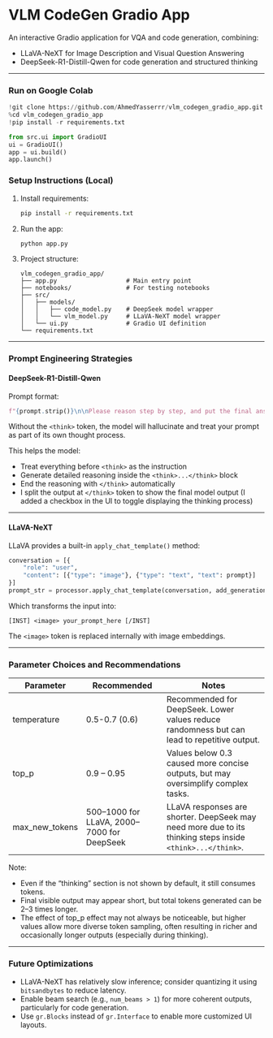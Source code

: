 # VLM CodeGen Gradio App
An interactive Gradio application for VQA and code generation, combining:

- LLaVA-NeXT for Image Description and Visual Question Answering
- DeepSeek-R1-Distill-Qwen for code generation and structured thinking

---

### Run on Google Colab

```python
!git clone https://github.com/AhmedYasserrr/vlm_codegen_gradio_app.git
%cd vlm_codegen_gradio_app
!pip install -r requirements.txt

from src.ui import GradioUI
ui = GradioUI()
app = ui.build()
app.launch()
```

### Setup Instructions (Local)

1. Install requirements:

   ```bash
   pip install -r requirements.txt
   ```

2. Run the app:

   ```bash
   python app.py
   ```

3. Project structure:

   ```
   vlm_codegen_gradio_app/
   ├── app.py                   # Main entry point
   ├── notebooks/               # For testing notebooks
   ├── src/
   │   ├── models/
   │   │   ├── code_model.py    # DeepSeek model wrapper
   │   │   └── vlm_model.py     # LLaVA-NeXT model wrapper
   │   └── ui.py                # Gradio UI definition
   └── requirements.txt
   ```
---

### Prompt Engineering Strategies

#### DeepSeek-R1-Distill-Qwen

Prompt format:

```python
f"{prompt.strip()}\n\nPlease reason step by step, and put the final answer within \\boxed{{}}.\n<think>\n"
```
Without the `<think>` token, the model will hallucinate and treat your prompt as part of its own thought process.

This helps the model:
* Treat everything before `<think>` as the instruction
* Generate detailed reasoning inside the `<think>...</think>` block
* End the reasoning with `</think>` automatically
* I split the output at `</think>` token to show the final model output
  (I added a checkbox in the UI to toggle displaying the thinking process)

---

#### LLaVA-NeXT

LLaVA provides a built-in `apply_chat_template()` method:

```python
conversation = [{
    "role": "user",
    "content": [{"type": "image"}, {"type": "text", "text": prompt}]
}]
prompt_str = processor.apply_chat_template(conversation, add_generation_prompt=True)
```

Which transforms the input into:

```
[INST] <image> your_prompt_here [/INST]
```

The `<image>` token is replaced internally with image embeddings.

---

### Parameter Choices and Recommendations

| Parameter        | Recommended                                | Notes                                                                                                      |
| ---------------- | ------------------------------------------ | ---------------------------------------------------------------------------------------------------------- |
| temperature      | 0.5-0.7 (0.6)                              | Recommended for DeepSeek. Lower values reduce randomness but can lead to repetitive output.                |
| top\_p           | 0.9 – 0.95                                 | Values below 0.3 caused more concise outputs, but may oversimplify complex tasks.                          |
| max\_new\_tokens | 500–1000 for LLaVA, 2000–7000 for DeepSeek | LLaVA responses are shorter. DeepSeek may need more due to its thinking steps inside `<think>...</think>`. |

Note:
* Even if the “thinking” section is not shown by default, it still consumes tokens.
* Final visible output may appear short, but total tokens generated can be 2–3 times longer.
* The effect of top\_p effect may not always be noticeable, but higher values allow more diverse token sampling, often resulting in richer and occasionally longer outputs (especially during thinking).
---

### Future Optimizations

* LLaVA-NeXT has relatively slow inference; consider quantizing it using `bitsandbytes` to reduce latency.
* Enable beam search (e.g., `num_beams > 1`) for more coherent outputs, particularly for code generation.
* Use `gr.Blocks` instead of `gr.Interface` to enable more customized UI layouts.

